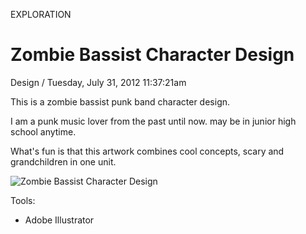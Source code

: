<p class="type">EXPLORATION</p>

# Zombie Bassist Character Design

<p class="meta">Design  /  Tuesday, July 31, 2012 11:37:21am</p>

This is a zombie bassist punk band character design.

I am a punk music lover from the past until now. may be in junior high school anytime.

What's fun is that this artwork combines cool concepts, scary and grandchildren in one unit.

![Zombie Bassist Character Design](https://farooq-agent.web.app/assets/images/works/large/rYhfgWJw_work_image.png)

Tools:
- Adobe Illustrator

